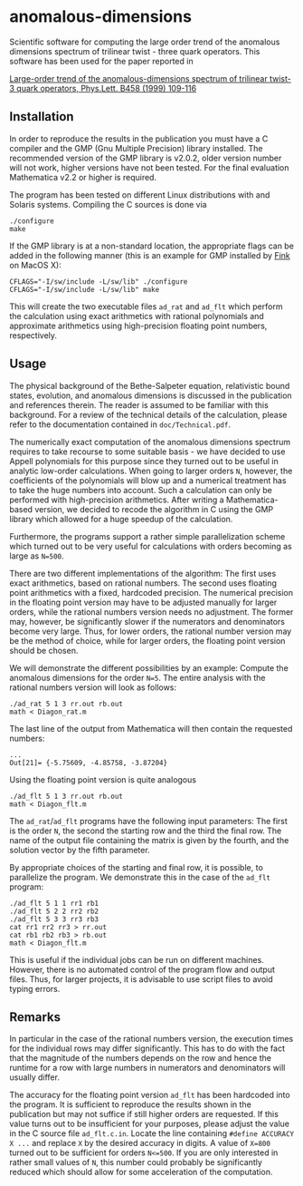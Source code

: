 anomalous-dimensions
====================

Scientific software for computing the large order trend of the anomalous dimensions spectrum of trilinear twist - three quark operators. This software has been used for the paper reported in

[Large-order trend of the anomalous-dimensions spectrum of trilinear twist-3 quark operators, Phys.Lett. B458 (1999) 109-116](http://www.sciencedirect.com/science/article/pii/S0370269399005523)

Installation
------------

In order to reproduce the results in the publication you must have a C compiler and the GMP (Gnu Multiple Precision) library installed. The recommended version of the GMP library is v2.0.2, older version number will not work, higher versions have not been tested. For the final evaluation Mathematica v2.2 or higher is required.

The program has been tested on different Linux distributions with and Solaris systems. Compiling the C sources is done via

    ./configure
    make

If the GMP library is at a non-standard location, the appropriate flags can be added in the following manner (this is an example for GMP installed by [Fink](http://finkproject.org) on MacOS X):

    CFLAGS="-I/sw/include -L/sw/lib" ./configure
    CFLAGS="-I/sw/include -L/sw/lib" make

This will create the two executable files `ad_rat` and `ad_flt` which perform the calculation using exact arithmetics with rational polynomials and approximate arithmetics using high-precision floating point numbers, respectively.

Usage
-----

The physical background of the Bethe-Salpeter equation, relativistic bound states, evolution, and anomalous dimensions is discussed in the publication and references therein. The reader is assumed to be familiar with this background. For a review of the technical details of the calculation, please refer to the documentation contained in `doc/Technical.pdf`.

The numerically exact computation of the anomalous dimensions spectrum requires to take recourse to some suitable basis - we have decided to use Appell polynomials for this purpose since they turned out to be useful in analytic low-order calculations. When going to larger orders `N`, however, the coefficients of the polynomials will blow up and a numerical treatment has to take the huge numbers into account. Such a calculation can only be performed with high-precision arithmetics. After writing a Mathematica-based version, we decided to recode the algorithm in C using the GMP library which allowed for a huge speedup of the calculation.

Furthermore, the programs support a rather simple parallelization scheme which turned out to be very useful for calculations with orders becoming as large as `N=500`.

There are two different implementations of the algorithm: The first uses exact arithmetics, based on rational numbers. The second uses floating point arithmetics with a fixed, hardcoded precision. The numerical precision in the floating point version may have to be adjusted manually for larger orders, while the rational numbers version needs no adjustment. The former may, however, be significantly slower if the numerators and denominators become very large. Thus, for lower orders, the rational number version may be the method of choice, while for larger orders, the floating point version should be chosen.

We will demonstrate the different possibilities by an example: Compute the anomalous dimensions for the order `N=5`. The entire analysis with the rational numbers version will look as follows:

    ./ad_rat 5 1 3 rr.out rb.out
    math < Diagon_rat.m

The last line of the output from Mathematica will then contain the requested numbers:

    ...
    Out[21]= {-5.75609, -4.85758, -3.87204}

Using the floating point version is quite analogous

    ./ad_flt 5 1 3 rr.out rb.out
    math < Diagon_flt.m

The `ad_rat`/`ad_flt` programs have the following input parameters: The first is the order `N`, the second the starting row and the third the final row. The name of the output file containing the matrix is given by the fourth, and the solution vector by the fifth parameter.

By appropriate choices of the starting and final row, it is possible, to parallelize the program. We demonstrate this in the case of the `ad_flt` program:

    ./ad_flt 5 1 1 rr1 rb1
    ./ad_flt 5 2 2 rr2 rb2
    ./ad_flt 5 3 3 rr3 rb3
    cat rr1 rr2 rr3 > rr.out
    cat rb1 rb2 rb3 > rb.out
    math < Diagon_flt.m

This is useful if the individual jobs can be run on different machines. However, there is no automated control of the program flow and output files. Thus, for larger projects, it is advisable to use script files to avoid typing errors.

Remarks
-------

In particular in the case of the rational numbers version, the execution times for the individual rows may differ significantly. This has to do with the fact that the magnitude of the numbers depends on the row and hence the runtime for a row with large numbers in numerators and denominators will usually differ.

The accuracy for the floating point version `ad_flt` has been hardcoded into the program. It is sufficient to reproduce the results shown in the publication but may not suffice if still higher orders are requested. If this value turns out to be insufficient for your purposes, please adjust the value in the C source file `ad_flt.c.in`. Locate the line containing `#define ACCURACY X ...` and replace `X` by the desired accuracy in digits. A value of `X=800` turned out to be sufficient for orders `N<=500`. If you are only interested in rather small values of `N`, this number could probably be significantly reduced which should allow for some acceleration of the computation.

